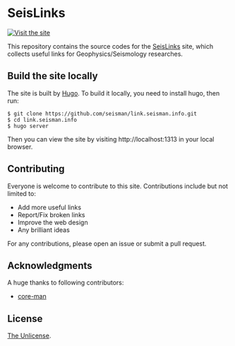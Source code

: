 # SeisLinks

[![Visit the site](https://img.shields.io/badge/Visit-https://link.seisman.info-blue.svg?style=flat-square)](https://link.seisman.info)

This repository contains the source codes for the [SeisLinks](https://link.seisman.info) site,
which collects useful links for Geophysics/Seismology researches.

## Build the site locally

The site is built by [Hugo](https://gohugo.io/). To build it locally,
you need to install hugo, then run:

```
$ git clone https://github.com/seisman/link.seisman.info.git
$ cd link.seisman.info
$ hugo server
```

Then you can view the site by visiting http://localhost:1313 in your local browser.

## Contributing

Everyone is welcome to contribute to this site. Contributions include but not limited to:

- Add more useful links
- Report/Fix broken links
- Improve the web design
- Any brilliant ideas

For any contributions, please open an issue or submit a pull request.

## Acknowledgments

A huge thanks to following contributors:

- [core-man](https://github.com/core-man)

## License

[The Unlicense](https://unlicense.org/).
